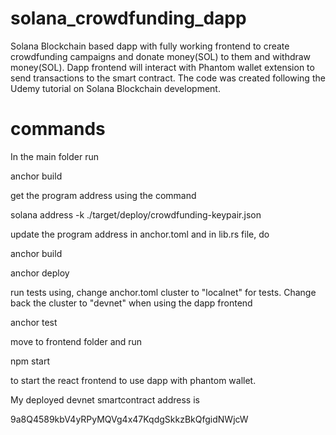 # solana_crowdfunding_dapp

Solana Blockchain based dapp with fully working frontend to create crowdfunding campaigns
and donate money(SOL) to them and withdraw money(SOL). Dapp frontend will interact with Phantom
wallet extension to send transactions to the smart contract. The code was created following the 
Udemy tutorial on Solana Blockchain development.

# commands
In the main folder run

anchor build

get the program address using the command

solana address -k ./target/deploy/crowdfunding-keypair.json

update the program address in anchor.toml and in lib.rs file, do 

anchor build

anchor deploy

run tests using, change anchor.toml cluster to "localnet" for tests. Change back the 
cluster to "devnet" when using the dapp frontend

anchor test

move to frontend folder and run 

npm start 

to start the react frontend to use dapp with phantom wallet.

My deployed devnet smartcontract address is 

9a8Q4589kbV4yRPyMQVg4x47KqdgSkkzBkQfgidNWjcW
